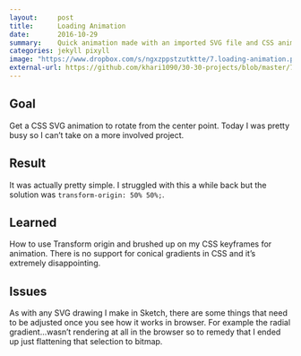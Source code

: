 ```yaml
---
layout:     post
title:      Loading Animation
date:       2016-10-29
summary:    Quick animation made with an imported SVG file and CSS animations.
categories: jekyll pixyll
image: "https://www.dropbox.com/s/ngxzppstzutktte/7.loading-animation.png?raw=1"
external-url: https://github.com/khari1090/30-30-projects/blob/master/7.loading-animation.html
---
```


## Goal
Get a CSS SVG animation to rotate from the center point. Today I was pretty busy so I can’t take on a more involved project.

## Result
It was actually pretty simple. I struggled with this a while back but the solution was `transform-origin: 50% 50%;`.

## Learned
How to use Transform origin and brushed up on my CSS keyframes for animation. There is no support for conical gradients in CSS and it’s extremely disappointing.

## Issues
As with any SVG drawing I make in Sketch, there are some things that need to be adjusted once you see how it works in browser. For example the radial gradient...wasn’t rendering at all in the browser so to remedy that I ended up just flattening that selection to bitmap.
